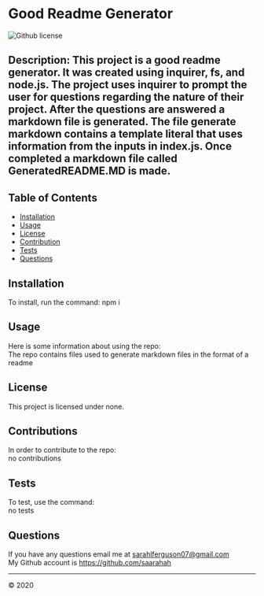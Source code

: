 # Good Readme Generator

  ![Github license](https://img.shields.io/badge/license-none-green.svg)

  ## Description: This project is a good readme generator. It was created using inquirer, fs, and node.js. The project uses inquirer to prompt the user for questions regarding the nature of their project. After the questions are answered a markdown file is generated. The file generate markdown contains a template literal that uses information from the inputs in index.js. Once completed a markdown file called GeneratedREADME.MD is made.
  
  
  ## Table of Contents 
  
  * [Installation](#installation) 
  * [Usage](#usage)
  * [License](#license)
  * [Contribution](#contributions)
  * [Tests](#tests)
  * [Questions](#questions)

  
  
## Installation
  
 To install, run the command: npm i
  
  
## Usage 
  
Here is some information about using the repo:
<br/>
The repo contains files used to generate markdown files in the format of a readme
  
  
 ## License
  
This project is licensed under none.
  

## Contributions
  
In order to contribute to the repo:
<br/>
no contributions
  
## Tests
  
To test, use the command: 
<br/>
no tests

 ## Questions

 If you have any questions email me at sarahlferguson07@gmail.com
 <br/>
 My Github account is https://github.com/saarahah
  
  
  ---
  © 2020
  
  

